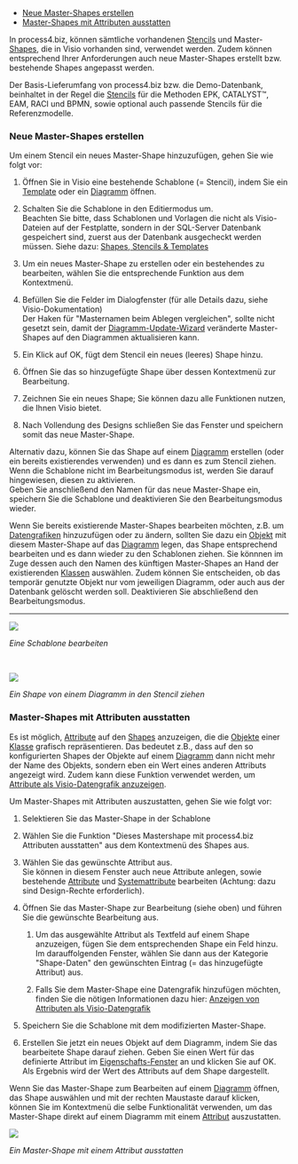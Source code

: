 
-   [Neue Master-Shapes erstellen](#neue-master-shapes-erstellen)
-   [Master-Shapes mit Attributen ausstatten](#master-shapes-mit-attributen-ausstatten)

In process4.biz, können sämtliche vorhandenen [Stencils](Shapes_Stencils_Templates) und Master-[Shapes](Shapes_Stencils_Templates), die in Visio vorhanden sind, verwendet werden. Zudem können entsprechend Ihrer Anforderungen auch neue Master-Shapes erstellt bzw. bestehende Shapes angepasst werden.

Der Basis-Lieferumfang von process4.biz bzw. die Demo-Datenbank, beinhaltet in der Regel die [Stencils](Shapes_Stencils_Templates) für die Methoden EPK, CATALYST™, EAM, RACI und BPMN, sowie optional auch passende Stencils für die Referenzmodelle.

### Neue Master-Shapes erstellen

Um einem Stencil ein neues Master-Shape hinzuzufügen, gehen Sie wie folgt vor:

1.  Öffnen Sie in Visio eine bestehende Schablone (= Stencil), indem Sie ein [Template](Shapes_Stencils_Templates) oder ein [Diagramm](Diagramm) öffnen.
2.  Schalten Sie die Schablone in den Editiermodus um.  
    Beachten Sie bitte, dass Schablonen und Vorlagen die nicht als Visio-Dateien auf der Festplatte, sondern in der SQL-Server
    Datenbank gespeichert sind, zuerst aus der Datenbank ausgecheckt werden müssen. Siehe dazu: [Shapes, Stencils &
    Templates](Shapes_Stencils_Templates)
3.  Um ein neues Master-Shape zu erstellen oder ein bestehendes zu
    bearbeiten, wählen Sie die entsprechende Funktion aus dem
    Kontextmenü.
4.  Befüllen Sie die Felder im Dialogfenster (für alle Details dazu,
    siehe Visio-Dokumentation)  
    Der Haken für "Masternamen beim Ablegen vergleichen", sollte nicht
    gesetzt sein, damit der
    [Diagramm-Update-Wizard](Aktualisieren_von_Diagrammen) veränderte
    Master-Shapes auf den Diagrammen aktualisieren kann.

5.  Ein Klick auf OK, fügt dem Stencil ein neues (leeres) Shape hinzu.
6.  Öffnen Sie das so hinzugefügte Shape über dessen Kontextmenü zur
    Bearbeitung.

7.  Zeichnen Sie ein neues Shape; Sie können dazu alle Funktionen
    nutzen, die Ihnen Visio bietet.

8.  Nach Vollendung des Designs schließen Sie das Fenster und speichern
    somit das neue Master-Shape.

Alternativ dazu, können Sie das Shape auf einem [Diagramm](Diagramm)
erstellen (oder ein bereits existierendes verwenden) und es dann es zum
Stencil ziehen. Wenn die Schablone nicht im Bearbeitungsmodus ist,
werden Sie darauf hingewiesen, diesen zu aktivieren.  
Geben Sie anschließend den Namen für das neue Master-Shape ein,
speichern Sie die Schablone und deaktivieren Sie den Bearbeitungsmodus
wieder.

Wenn Sie bereits existierende Master-Shapes bearbeiten möchten, z.B. um
[Datengrafiken](Anzeigen_von_Attributen_als_Visio-Datengrafik)
hinzuzufügen oder zu ändern, sollten Sie dazu ein [Objekt](Objekt) mit
diesem Master-Shape auf das [Diagramm](Diagramm) legen, das Shape
entsprechend bearbeiten und es dann wieder zu den Schablonen ziehen. Sie
könnnen im Zuge dessen auch den Namen des künftigen Master-Shapes an
Hand der existierenden [Klassen](Klasse) auswählen. Zudem können Sie
entscheiden, ob das temporär genutzte Objekt nur vom jeweiligen
Diagramm, oder auch aus der Datenbank gelöscht werden soll. Deaktivieren
Sie abschließend den Bearbeitungsmodus.  
  
----------------------------------------------------------------------

![](//images.ctfassets.net/utx1h0gfm1om/6IpT50Bxa8CEssEeciy0QG/74da21f6195b6351b7e3a452e71fc797/1017835.png)

*Eine Schablone bearbeiten*

 

![](//images.ctfassets.net/utx1h0gfm1om/7Fxg6Wj2rC8EmoiAa42omm/1b6fa8f434b09c41f97fb6ea34f312a6/1017847.png)

*Ein Shape von einem Diagramm in den Stencil ziehen*

### Master-Shapes mit Attributen ausstatten

Es ist möglich, [Attribute](Attributgruppe_Attribut) auf den
[Shapes](Shapes_Stencils_Templates) anzuzeigen, die die
[Objekte](Objekt) einer [Klasse](Klasse) grafisch repräsentieren. Das
bedeutet z.B., dass auf den so konfigurierten Shapes der Objekte auf
einem [Diagramm](Diagramm) dann nicht mehr der Name des Objekts, sondern
eben ein Wert eines anderen Attributs angezeigt wird. Zudem kann diese
Funktion verwendet werden, um [Attribute als Visio-Datengrafik
anzuzeigen](Anzeigen_von_Attributen_als_Visio-Datengrafik).

Um Master-Shapes mit Attributen auszustatten, gehen Sie wie folgt vor:

1.  Selektieren Sie das Master-Shape in der Schablone
2.  Wählen Sie die Funktion "Dieses Mastershape mit process4.biz
    Attributen ausstatten" aus dem Kontextmenü des Shapes aus.
3.  Wählen Sie das gewünschte Attribut aus.  
    Sie können in diesem Fenster auch neue Attribute anlegen, sowie
    bestehende [Attribute](Attributgruppe_Attribut)
    und [Systemattribute](Systemattribute) bearbeiten (Achtung: dazu
    sind Design-Rechte erforderlich).
4.  Öffnen Sie das Master-Shape zur Bearbeitung (siehe oben) und führen
    Sie die gewünschte Bearbeitung aus.
    
    1.  Um das ausgewählte Attribut als Textfeld auf einem Shape anzuzeigen, fügen Sie dem entsprechenden Shape ein Feld hinzu. Im darauffolgenden Fenster, wählen Sie dann aus der Kategorie "Shape-Daten" den gewünschten Eintrag (= das hinzugefügte Attribut) aus.

    2.  Falls Sie dem Master-Shape eine Datengrafik hinzufügen möchten,
        finden Sie die nötigen Informationen dazu hier: [Anzeigen von
        Attributen als
        Visio-Datengrafik](Anzeigen_von_Attributen_als_Visio-Datengrafik)

5.  Speichern Sie die Schablone mit dem modifizierten Master-Shape.

6.  Erstellen Sie jetzt ein neues Objekt auf dem Diagramm, indem Sie das
    bearbeitete Shape darauf ziehen. Geben Sie einen Wert für das
    definierte Attribut im
    [Eigenschafts-Fenster](Eigenschaften_Dialogfenster_) an und klicken
    Sie auf OK. Als Ergebnis wird der Wert des Attributs auf dem Shape
    dargestellt.

Wenn Sie das Master-Shape zum Bearbeiten auf einem [Diagramm](Diagramm)
öffnen, das Shape auswählen und mit der rechten Maustaste darauf
klicken, können Sie im Kontextmenü die selbe Funktionalität verwenden,
um das Master-Shape direkt auf einem Diagramm mit einem
[Attribut](Attributgruppe_Attribut) auszustatten.

![](//images.ctfassets.net/utx1h0gfm1om/6F9Dp5RdjqG6aG0W4CE2wk/72f3d2404decd3e21157bbf09ca45722/1017839.png)

*Ein Master-Shape mit einem Attribut ausstatten*


